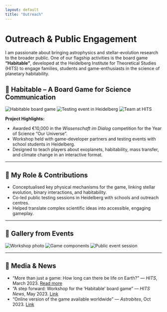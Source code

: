 ```yaml
---
layout: default
title: "Outreach"
---
```


# Outreach & Public Engagement

<div class="outreach-intro">
  <p>
    I am passionate about bringing astrophysics and stellar-evolution research to the broader public.  
    One of our flagship activities is the board game <strong>“Habitable”</strong>, developed at the Heidelberg Institute for Theoretical Studies (HITS) to engage families, students and game-enthusiasts in the science of planetary habitability.  
  </p>
</div>

## 🎲 Habitable – A Board Game for Science Communication

<div class="image-carousel">
  <img src="/assets/images/habitable-1.jpg" alt="Habitable board game">
  <img src="/assets/images/habitable-2.jpg" alt="Testing event in Heidelberg">
  <img src="/assets/images/habitable-3.jpg" alt="Team at HITS">
</div>

**Project Highlights:**
- Awarded €10,000 in the *Wissenschaft im Dialog* competition for the Year of Science “Our Universe”.  
- Workshop held with game-developer partners and testing events with school students in Heidelberg.  
- Designed to teach players about exoplanets, habitability, mass transfer, and climate change in an interactive format.  

---

## 🧩 My Role & Contributions

- Conceptualised key physical mechanisms for the game, linking stellar evolution, binary interactions, and habitability.  
- Co-led public testing sessions in Heidelberg with schools and outreach centres.  
- Helped translate complex scientific ideas into accessible, engaging gameplay.  

---

## 📸 Gallery from Events

<div class="image-carousel">
  <img src="/assets/images/habitable-4.jpg" alt="Workshop photo">
  <img src="/assets/images/habitable-5.jpg" alt="Game components">
  <img src="/assets/images/habitable-6.jpg" alt="Public event session">
</div>

---

## 📢 Media & News

- “More than just a game: How long can there be life on Earth?” — *HITS*, March 2023. [Read more](https://www.h-its.org/2023/03/09/habitable-award/)  
- “A step forward: Workshop for the ‘Habitable’ board game” — *HITS News*, May 2023. [Link](https://habitable.h-its.org/)  
- “Online version of the game available worldwide” — *Astrobites*, Oct 2023. [Link](https://astrobites.org/2023/10/27/keep-it-clean-keep-it-habitable-a-game-about-life/)


